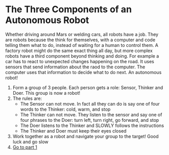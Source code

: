 # The Three Components of an Autonomous Robot
Whether driving around Mars or welding cars, all robots have a job. They are robots because the think for themselves, with a computer and code telling them what to do, instead of waiting for a human to control them. A factory robot might do the same exact thing all day, but more complex robots have a third component beyond thinking and doing. For example a car has to react to unexpected changes happening on the road. It uses sensors that send information about the raod to the computer. The computer uses that information to decide what to do next. An autonomous robot! 

1. Form a group of 3 people. Each person gets a role: Sensor, Thinker and Doer. This group is now a robot!
2. The rules are:
    * The Sensor can not move. In fact all they can do is say one of four words to the Thinker: cold, warm, and stop
    * The Thinker can not move. They listen to the sensor and say one of four phrases to the Doer: turn left, turn right, go forward, and stop
    * The Doer listens to the Thinker and SLOWLY follows the instructions
    * The Thinker and Doer must keep their eyes closed
3. Work together as a robot and navigate your group to the target! Good luck and go slow 
4. [Go to part 1](https://github.com/sturzl/mvavlabs/blob/master/labs/Three%20Components%20Part%201%20-%20Motor%20Control.md)
